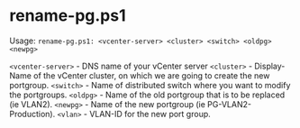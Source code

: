 rename-pg.ps1
==========
Usage: `rename-pg.ps1: <vcenter-server> <cluster> <switch> <oldpg> <newpg>`

`<vcenter-server>`  - DNS name of your vCenter server
`<cluster>`         - Display-Name of the vCenter cluster, on which we are going to create the new portgroup.
`<switch>`          - Name of distributed switch where you want to modify the portgroups.
`<oldpg>`           - Name of the old portgroup that is to be replaced (ie VLAN2).
`<newpg>`           - Name of the new portgroup (ie PG-VLAN2-Production).
`<vlan>`            - VLAN-ID for the new port group.

